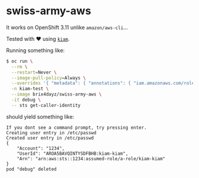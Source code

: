 # swiss-army-aws

It works on OpenShift 3.11 unlike `amazon/aws-cli`...

Tested with :heart: using [`kiam`](https://github.com/uswitch/kiam).

Running something like:

```bash
$ oc run \
  --rm \
  --restart=Never \
  --image-pull-policy=Always \
  --overrides '{ "metadata": { "annotations": { "iam.amazonaws.com/role": "arn:aws:iam::1234:role/a-role" } } }' \
  -n kiam-test \
  --image brix4dayz/swiss-army-aws \
  -it debug \
  -- sts get-caller-identity
``` 

should yield something like:
```
If you dont see a command prompt, try pressing enter.
Creating user entry in /etc/passwd
Created user entry in /etc/passwd
{
    "Account": "1234", 
    "UserId": "AROA5BAVQINTYSDFBHB:kiam-kiam", 
    "Arn": "arn:aws:sts::1234:assumed-role/a-role/kiam-kiam"
}
pod "debug" deleted
```
